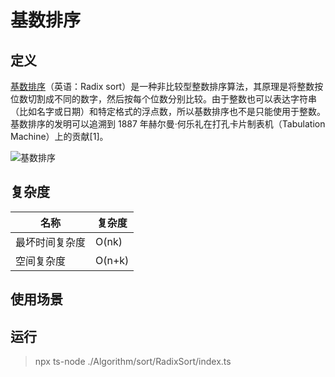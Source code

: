 # 基数排序

## 定义

[基数排序](https://zh.wikipedia.org/wiki/%E5%9F%BA%E6%95%B0%E6%8E%92%E5%BA%8F)（英语：Radix sort）是一种非比较型整数排序算法，其原理是将整数按位数切割成不同的数字，然后按每个位数分别比较。由于整数也可以表达字符串（比如名字或日期）和特定格式的浮点数，所以基数排序也不是只能使用于整数。基数排序的发明可以追溯到 1887 年赫尔曼·何乐礼在打孔卡片制表机（Tabulation Machine）上的贡献[1]。

![基数排序](https://upload.wikimedia.org/wikipedia/commons/thumb/0/04/%E5%9F%BA%E6%95%B0%E6%8E%92%E5%BA%8F.gif/220px-%E5%9F%BA%E6%95%B0%E6%8E%92%E5%BA%8F.gif)

## 复杂度

| 名称           | 复杂度 |
| -------------- | ------ |
| 最坏时间复杂度 | O(nk)  |
| 空间复杂度     | O(n+k) |

## 使用场景

## 运行

> npx ts-node ./Algorithm/sort/RadixSort/index.ts

